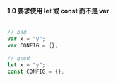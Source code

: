 #### 1.0 要求使用 let 或 const 而不是 var
```javascript

// bad
var x = "y";
var CONFIG = {};

// good
let x = "y";
const CONFIG = {};
```